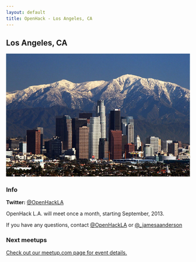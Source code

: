 ```yaml
---
layout: default
title: OpenHack - Los Angeles, CA
---
```


## Los Angeles, CA

![Los Angeles](/los_angeles/los_angeles.jpg)

### Info

**Twitter:** [@OpenHackLA](http://twitter.com/OpenHackLA)

OpenHack L.A. will meet once a month, starting September, 2013.

If you have any questions, contact [@OpenHackLA](http://twitter.com/OpenHackLA) or [@_jamesaanderson](http://twitter.com/_jamesaanderson)

### Next meetups

[Check out our meetup.com page for event details.](http://meetup.com/Open-Hack-L-A)
